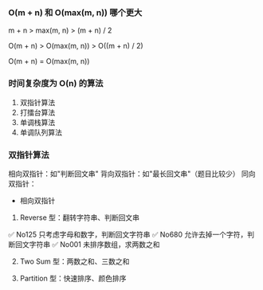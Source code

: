 ### O(m + n) 和 O(max(m, n)) 哪个更大

m + n > max(m, n) > (m + n) / 2

O(m + n) > O(max(m, n)) > O((m + n) / 2)

O(m + n) = O(max(m, n))


### 时间复杂度为 O(n) 的算法

1. 双指针算法
2. 打擂台算法
3. 单调栈算法
4. 单调队列算法


### 双指针算法

相向双指针：如"判断回文串"
背向双指针：如"最长回文串"（题目比较少）
同向双指针：

* 相向双指针

1. Reverse 型：翻转字符串、判断回文串

✅ No125 只考虑字母和数字，判断回文字符串
✅ No680 允许去掉一个字符，判断回文字符串
✅ No001 未排序数组，求两数之和

2. Two Sum 型：两数之和、三数之和

3. Partition 型：快速排序、颜色排序
